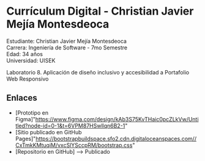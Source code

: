 # Currículum Digital - Christian Javier Mejía Montesdeoca

Estudiante: Christian Javier Mejía Montesdeoca  
Carrera: Ingeniería de Software - 7mo Semestre  
Edad: 34 años  
Universidad: UISEK

Laboratorio 8. Aplicación de diseño inclusivo y accesibilidad a Portafolio Web Responsivo

## Enlaces

- [Prototipo en Figma]"https://www.figma.com/design/kAb3S75KvTHaic0pcZLkVw/Untitled?node-id=0-1&t=6VPM87HSwllqn6B2-1"
- [Sitio publicado en GitHub Pages]"https://bootstrapbuildspace.sfo2.cdn.digitaloceanspaces.com//CxTmkKMtuqiM/vxcSlYSccpRM/bootstrap.css"
- [Repositorio en GitHub] --> Publicado
